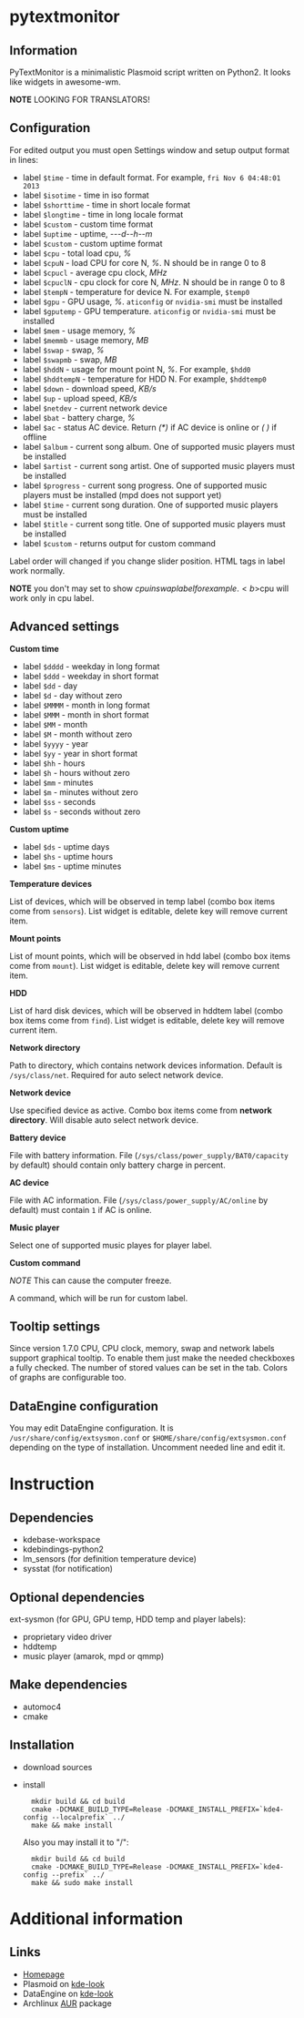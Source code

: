 pytextmonitor
=============

Information
-----------
PyTextMonitor is a minimalistic Plasmoid script written on Python2. It looks like widgets in awesome-wm.

**NOTE** LOOKING FOR TRANSLATORS!

Configuration
-------------
For edited output you must open Settings window and setup output format in lines:
* label `$time` - time in default format. For example, `fri Nov 6 04:48:01 2013`
* label `$isotime` - time in iso format
* label `$shorttime` - time in short locale format
* label `$longtime` - time in long locale format
* label `$custom` - custom time format
* label `$uptime` - uptime, <i>---d--h--m</i>
* label `$custom` - custom uptime format
* label `$cpu` - total load cpu, <i>%</i>
* label `$cpuN` - load CPU for core N, <i>%</i>. N should be in range 0 to 8
* label `$cpucl` - average cpu clock, <i>MHz</i>
* label `$cpuclN` - cpu clock for core N, <i>MHz</i>. N should be in range 0 to 8
* label `$tempN` - temperature for device N. For example, `$temp0`
* label `$gpu` - GPU usage, <i>%</i>. `aticonfig` or `nvidia-smi` must be installed
* label `$gputemp` - GPU temperature. `aticonfig` or `nvidia-smi` must be installed
* label `$mem` - usage memory, <i>%</i>
* label `$memmb` - usage memory, <i>MB</i>
* label `$swap` - swap, <i>%</i>
* label `$swapmb` - swap, <i>MB</i>
* label `$hddN` - usage for mount point N, <i>%</i>. For example, `$hdd0`
* label `$hddtempN` - temperature for HDD N. For example, `$hddtemp0`
* label `$down` - download speed, <i>KB/s</i>
* label `$up` - upload speed, <i>KB/s</i>
* label `$netdev` - current network device
* label `$bat` - battery charge, <i>%</i>
* label `$ac` - status AC device. Return <i>(*)</i> if AC device is online or <i>( )</i> if offline
* label `$album` - current song album. One of supported music players must be installed
* label `$artist` - current song artist. One of supported music players must be installed
* label `$progress` - current song progress. One of supported music players must be installed (mpd does not support yet)
* label `$time` - current song duration. One of supported music players must be installed
* label `$title` - current song title. One of supported music players must be installed
* label `$custom` - returns output for custom command

Label order will changed if you change slider position. HTML tags in label work normally.

**NOTE** you don't may set to show $cpu in swap label for example. <b>$cpu will work only in cpu label</b>.

Advanced settings
-----------------
**Custom time**

* label `$dddd` - weekday in long format
* label `$ddd` - weekday in short format
* label `$dd` - day
* label `$d` - day without zero
* label `$MMMM` - month in long format
* label `$MMM` - month in short format
* label `$MM` - month
* label `$M` - month without zero
* label `$yyyy` - year
* label `$yy` - year in short format
* label `$hh` - hours
* label `$h` - hours without zero
* label `$mm` - minutes
* label `$m` - minutes without zero
* label `$ss` - seconds
* label `$s` - seconds without zero

**Custom uptime**

* label `$ds` - uptime days
* label `$hs` - uptime hours
* label `$ms` - uptime minutes

**Temperature devices**

List of devices, which will be observed in temp label (combo box items come from `sensors`). List widget is editable, delete key will remove current item.

**Mount points**

List of mount points, which will be observed in hdd label (combo box items come from `mount`). List widget is editable, delete key will remove current item.

**HDD**

List of hard disk devices, which will be observed in hddtem label (combo box items come from `find`). List widget is editable, delete key will remove current item.

**Network directory**

Path to directory, which contains network devices information. Default is `/sys/class/net`. Required for auto select network device.

**Network device**

Use specified device as active. Combo box items come from **network directory**. Will disable auto select network device.

**Battery device**

File with battery information. File (`/sys/class/power_supply/BAT0/capacity` by default) should contain only battery charge in percent.

**AC device**

File with AC information. File (`/sys/class/power_supply/AC/online` by default) must contain `1` if AC is online.

**Music player**

Select one of supported music playes for player label.

**Custom command**

*NOTE* This can cause the computer freeze.

A command, which will be run for custom label.

Tooltip settings
----------------
Since version 1.7.0 CPU, CPU clock, memory, swap and network labels support graphical tooltip. To enable them just make the needed checkboxes a fully checked. The number of stored values can be set in the tab. Colors of graphs are configurable too.

DataEngine configuration
------------------------
You may edit DataEngine configuration. It is `/usr/share/config/extsysmon.conf` or `$HOME/share/config/extsysmon.conf` depending on the type of installation. Uncomment needed line and edit it.

Instruction
===========

Dependencies
------------
* kdebase-workspace
* kdebindings-python2
* lm_sensors (for definition temperature device)
* sysstat (for notification)

Optional dependencies
---------------------
ext-sysmon (for GPU, GPU temp, HDD temp and player labels):
* proprietary video driver
* hddtemp
* music player (amarok, mpd or qmmp)

Make dependencies
-----------------
* automoc4
* cmake

Installation
------------
* download sources
* install

        mkdir build && cd build
        cmake -DCMAKE_BUILD_TYPE=Release -DCMAKE_INSTALL_PREFIX=`kde4-config --localprefix` ../
        make && make install

  Also you may install it to "/":

        mkdir build && cd build
        cmake -DCMAKE_BUILD_TYPE=Release -DCMAKE_INSTALL_PREFIX=`kde4-config --prefix` ../
        make && sudo make install

Additional information
======================

Links
-----
* [Homepage](http://arcanis.name/projects/pytextmonitor/)
* Plasmoid on [kde-look](http://kde-look.org/content/show.php/Py+Text+Monitor?content=157124)
* DataEngine on [kde-look](http://kde-look.org/content/show.php/Extended+Systemmonitor+DataEngine?content=158773)
* Archlinux [AUR](https://aur.archlinux.org/packages/kdeplasma-applets-pytextmonitor/) package
